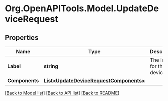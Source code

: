 # Org.OpenAPITools.Model.UpdateDeviceRequest
## Properties

Name | Type | Description | Notes
------------ | ------------- | ------------- | -------------
**Label** | **string** | The label for the device. | 
**Components** | [**List&lt;UpdateDeviceRequestComponents&gt;**](UpdateDeviceRequestComponents.md) |  | [optional] 

[[Back to Model list]](../README.md#documentation-for-models) [[Back to API list]](../README.md#documentation-for-api-endpoints) [[Back to README]](../README.md)

